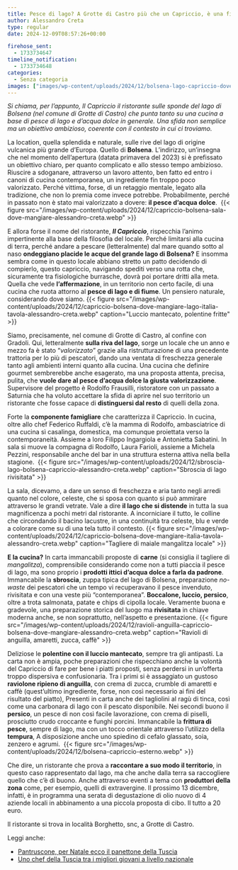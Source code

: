 ```yaml
---
title: Pesce di lago? A Grotte di Castro più che un Capriccio, è una filosofia
author: Alessandro Creta
type: regular
date: 2024-12-09T08:57:26+00:00

firehose_sent:
  - 1733734647
timeline_notification:
  - 1733734648
categories:
  - Senza categoria
images: ["images/wp-content/uploads/2024/12/bolsena-lago-capriccio-dove-mangiare-guida-sbroscia-alessandro-creta.webp"]
---
```

_Si chiama, per l&#8217;appunto, Il Capriccio il ristorante sulle sponde del lago di Bolsena (nel comune di Grotte di Castro) che punta tanto su una cucina a base di pesce di lago e d&#8217;acqua dolce in generale. Una sfida non semplice ma un obiettivo ambizioso, coerente con il contesto in cui ci troviamo._

La location, quella splendida e naturale, sulle rive del lago di origine vulcanica più grande d’Europa. Quello di **Bolsena**. L’indirizzo, un’insegna che nel momento dell’apertura (datata primavera del 2023) si è prefissato un obiettivo chiaro, per quanto complicato e allo stesso tempo ambizioso. Riuscire a sdoganare, attraverso un lavoro attento, ben fatto ed entro i canoni di cucina contemporanea, un ingrediente fin troppo poco valorizzato. Perché vittima, forse, di un retaggio mentale, legato alla tradizione, che non lo premia come invece potrebbe. Probabilmente, perché in passato non è stato mai valorizzato a dovere: **il pesce d’acqua dolce**.&nbsp;
{{< figure src="/images/wp-content/uploads/2024/12/capriccio-bolsena-sala-dove-mangiare-alessandro-creta.webp" >}}
 

E allora forse il nome del ristorante, **_Il Capriccio_**, rispecchia l’animo impertinente alla base della filosofia del locale. Perché limitarsi alla cucina di terra, perché andare a pescare (letteralmente) dal mare quando sotto al naso **ondeggiano placide le acque del grande lago di Bolsena?** E insomma sembra come in questo locale abbiano stretto un patto decidendo di compierlo, questo capriccio, navigando spediti verso una rotta che, sicuramente tra fisiologiche burrasche, dovrà poi portare dritti alla meta. Quella che vede **l’affermazione**, in un territorio non certo facile, di una cucina che ruota attorno al **pesce di lago e di fiume**. Un pensiero naturale, considerando dove siamo.
{{< figure src="/images/wp-content/uploads/2024/12/capriccio-bolsena-dove-mangiare-lago-italia-tavola-alessandro-creta.webp" caption="Luccio mantecato, polentine fritte" >}}
 

Siamo, precisamente, nel comune di Grotte di Castro, al confine con Gradoli. Qui, letteralmente **sulla riva del lago**, sorge un locale che un anno e mezzo fa è stato “_valorizzato_” grazie alla ristrutturazione di una precedente trattoria per lo più di pescatori, dando una ventata di freschezza generale tanto agli ambienti interni quanto alla cucina. Una cucina che definire gourmet sembrerebbe anche esagerato, ma una proposta attenta, precisa, pulita, che **vuole dare al pesce d’acqua dolce la giusta valorizzazione**. Supervisore del progetto è Rodolfo Frausilli, ristoratore con un passato a Saturnia che ha voluto accettare la sfida di aprire nel suo territorio un ristorante che fosse capace di **distinguersi dal resto** di quelli della zona.

Forte la **componente famigliare** che caratterizza il Capriccio. In cucina, oltre allo chef Federico Ruffaldi, c’è la mamma di Rodolfo, ambasciatrice di una cucina sì casalinga, domestica, ma comunque proiettata verso la contemporaneità. Assieme a loro Filippo Ingargiola e Antonietta Sabatini. In sala si muove la compagna di Rodolfo, Laura Farioli, assieme a Michela Pezzini, responsabile anche del bar in una struttura esterna attiva nella bella stagione. 
{{< figure src="/images/wp-content/uploads/2024/12/sbroscia-lago-bolsena-capriccio-alessandro-creta.webp" caption="Sbroscia di lago rivisitata" >}}
 

La sala, dicevamo, a dare un senso di freschezza e aria tanto negli arredi quanto nel colore, celeste, che si sposa con quanto si può ammirare attraverso le grandi vetrate. Vale a dire **il lago che si distende** in tutta la sua magnificenza a pochi metri dal ristorante. A incorniciare il tutto, le colline che circondando il bacino lacustre, in una continuità tra celeste, blu e verde a colorare come su di una tela tutto il contesto. 
{{< figure src="/images/wp-content/uploads/2024/12/capriccio-bolsena-dove-mangiare-italia-tavola-alessandro-creta.webp" caption="Tagliere di maiale mangalitza locale" >}}
 

**E la cucina?** In carta immancabili proposte di **carne** (si consiglia il tagliere di _mangalitza_), comprensibile considerando come non a tutti piaccia il pesce di lago, ma sono proprio i **prodotti ittici d’acqua dolce a farla da padrone**. Immancabile la **sbroscia**, zuppa tipica del lago di Bolsena, preparazione _no-waste_ dei pescatori che un tempo vi recuperavano il pesce invenduto, rivisitata e con una veste più “contemporanea”. **Boccalone, luccio, persico**, oltre a trota salmonata, patate e chips di cipolla locale. Veramente buona e gradevole, una preparazione storica del luogo ma **rivisitata** in chiave moderna anche, se non soprattutto, nell’aspetto e presentazione.
{{< figure src="/images/wp-content/uploads/2024/12/ravioli-anguilla-capriccio-bolsena-dove-mangiare-alessandro-creta.webp" caption="Ravioli di anguilla, amaretti, zucca, caffè" >}}
 

Deliziose le **polentine con il luccio mantecato**, sempre tra gli antipasti. La carta non è ampia, poche preparazioni che rispecchiano anche la volontà del Capriccio di fare per bene i piatti proposti, senza perdersi in un&#8217;offerta troppo dispersiva e confusionaria. Tra i primi si è assaggiato un gustoso **raviolone ripieno di anguilla**, con crema di zucca, crumble di amaretti e caffè (quest’ultimo ingrediente, forse, non così necessario ai fini del risultato del piatto), Presenti in carta anche dei tagliolini al ragù di tinca, così come una carbonara di lago con il pescato disponibile. Nei secondi buono il **persico**, un pesce di non così facile lavorazione, con crema di piselli, prosciutto crudo croccante e funghi porcini. Immancabile la **frittura di pesce**, sempre di lago, ma con un tocco orientale attraverso l’utilizzo della **tempura**, A disposizione anche uno spiedino di cefalo glassato, soia, zenzero e agrumi.&nbsp;
{{< figure src="/images/wp-content/uploads/2024/12/bolsena-capriccio-esterno.webp" >}}
 

Che dire, un ristorante che prova a **raccontare a suo modo il territorio**, in questo caso rappresentato dal lago, ma che anche dalla terra sa raccogliere quello che c’è di buono. Anche attraverso eventi a tema con **produttori della zona** come, per esempio, quelli di extravergine. Il prossimo 13 dicembre, infatti, è in programma una serata di degustazione di olio nuovo di 4 aziende locali in abbinamento a una piccola proposta di cibo. Il tutto a 20 euro.

Il ristorante si trova in località Borghetto, snc, a Grotte di Castro.

Leggi anche:

<ul class="wp-block-list">
  <li>
    <a href="https://aleepepecom.wordpress.com/2024/12/05/nasce-il-panettone-della-tuscia-per-natale-arriva-il-pantruscone/" target="_blank" rel="noreferrer noopener">Pantruscone, per Natale ecco il panettone della Tuscia</a>
  </li>
  <li>
    <a href="https://aleepepecom.wordpress.com/2024/11/26/andrea-astolfi-uno-chef-della-tuscia-tra-i-migliori-giovani-per-la-redazione-di-cook/" target="_blank" rel="noreferrer noopener">Uno chef della Tuscia tra i migliori giovani a livello nazionale</a>
  </li>
</ul>